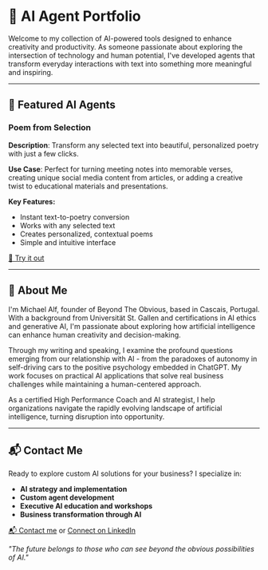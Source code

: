 # 🧠 AI Agent Portfolio

Welcome to my collection of AI-powered tools designed to enhance creativity and productivity. As someone passionate about exploring the intersection of technology and human potential, I've developed agents that transform everyday interactions with text into something more meaningful and inspiring.

---

## 🚀 Featured AI Agents

### Poem from Selection  
**Description**: Transform any selected text into beautiful, personalized poetry with just a few clicks.

**Use Case**: Perfect for turning meeting notes into memorable verses, creating unique social media content from articles, or adding a creative twist to educational materials and presentations.

**Key Features:**
- Instant text-to-poetry conversion
- Works with any selected text
- Creates personalized, contextual poems
- Simple and intuitive interface

[🔗 Try it out](https://app.mindstudio.ai/agents/a-poem-from-a-selection-1cfe3031)

---

## 📖 About Me

I'm Michael Alf, founder of Beyond The Obvious, based in Cascais, Portugal. With a background from Universität St. Gallen and certifications in AI ethics and generative AI, I'm passionate about exploring how artificial intelligence can enhance human creativity and decision-making.

Through my writing and speaking, I examine the profound questions emerging from our relationship with AI - from the paradoxes of autonomy in self-driving cars to the positive psychology embedded in ChatGPT. My work focuses on practical AI applications that solve real business challenges while maintaining a human-centered approach.

As a certified High Performance Coach and AI strategist, I help organizations navigate the rapidly evolving landscape of artificial intelligence, turning disruption into opportunity.

---

## 📬 Contact Me

Ready to explore custom AI solutions for your business? I specialize in:
- **AI strategy and implementation**
- **Custom agent development**
- **Executive AI education and workshops**
- **Business transformation through AI**

[📬 Contact me](mailto:contact@alfglobal.co) or [Connect on LinkedIn](https://www.linkedin.com/in/themichaelalf)

*"The future belongs to those who can see beyond the obvious possibilities of AI."*
